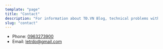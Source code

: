 ```yaml
---
template: "page"
title: "Contact"
description: "For information about TĐ.VN Blog, technical problems with the web site, or any other questions."
slug: "contact"
---
```


- Phone: [0963273900](tel:0963273900)
- Email: [letrdo@gmail.com](mailto:letrdo@gmail.com)